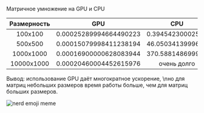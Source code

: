 Матричное умножение на GPU и CPU

| Размерность   | GPU                             | CPU               |
|:-------------:|:---------------:                |:-------------:    |
| 100x100       | 0.00025289994664490223          | 0.39454230002593  |
| 500x500       | 0.00015079998411238194          | 46.0503413999686  |
| 1000x1000     | 0.00016900000628083944          | 370.588148699957  |
| 10000x1000    | 0.00020460004452615976          | очень долго       |

Вывод: использование GPU даёт многократное ускорение,
\nно для матриц небольших размеров время работы больше, чем для матриц больших размеров.

![nerd emoji meme](https://i.pinimg.com/564x/0d/c7/74/0dc774871b48be3d9417408335676060.jpg)
